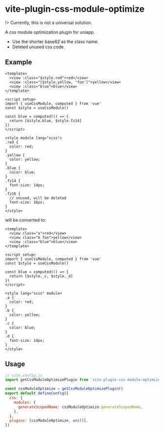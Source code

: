 # vite-plugin-css-module-optimize

!> Currently, this is not a universal solution.

A css module optimization plugin for uniapp.

- Use the shorter base62 as the class name.
- Deleted unused css code.

## Example

```vue
<template>
  <view :class="$style.red">red</view>
  <view :class="[$style.yellow, 'foo']">yellow</view>
  <view :class="blue">blue</view>
</template>

<script setup>
import { useCssModule, computed } from 'vue'
const $style = useCssModule()

const blue = computed(() => {
  return [$style.blue, $style.fz14]
})
</script>

<style module lang="scss">
.red {
  color: red;
}
.yellow {
  color: yellow;
}
.blue {
  color: blue;
}
.fz14 {
  font-size: 14px;
}
.fz16 {
  // unused, will be deleted
  font-size: 16px;
}
</style>
```

will be converted to:

```vue
<template>
  <view class="a">red</view>
  <view class="b foo">yellow</view>
  <view :class="blue">blue</view>
</template>

<script setup>
import { useCssModule, computed } from 'vue'
const $style = useCssModule()

const blue = computed(() => {
  return [$style._c, $style._d]
})
</script>

<style lang="scss" module>
.a {
  color: red;
}
.b {
  color: yellow;
}
.c {
  color: blue;
}
.d {
  font-size: 14px;
}
</style>
```

## Usage

```javascript
// vite.config.js
import getCssModuleOptimizePlugin from 'vite-plugin-css-module-optimize'

const cssModuleOptimize = getCssModuleOptimizePlugin()
export default defineConfig({
  css: {
    modules: {
      generateScopedName: cssModuleOptimize.generateScopedName,
    },
  },
  plugins: [cssModuleOptimize, uni()],
})
```
